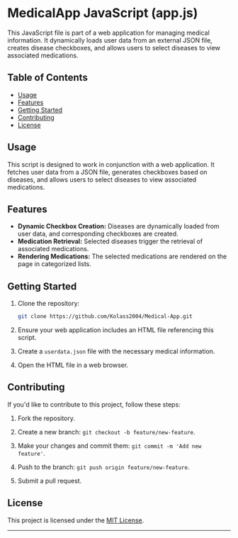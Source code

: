 # MedicalApp JavaScript (app.js)

This JavaScript file is part of a web application for managing medical information. It dynamically loads user data from an external JSON file, creates disease checkboxes, and allows users to select diseases to view associated medications.

## Table of Contents

- [Usage](#usage)
- [Features](#features)
- [Getting Started](#getting-started)
- [Contributing](#contributing)
- [License](#license)

## Usage

This script is designed to work in conjunction with a web application. It fetches user data from a JSON file, generates checkboxes based on diseases, and allows users to select diseases to view associated medications.

## Features

- **Dynamic Checkbox Creation:** Diseases are dynamically loaded from user data, and corresponding checkboxes are created.
- **Medication Retrieval:** Selected diseases trigger the retrieval of associated medications.
- **Rendering Medications:** The selected medications are rendered on the page in categorized lists.

## Getting Started

1. Clone the repository:

    ```bash
    git clone https://github.com/Kolass2004/Medical-App.git
    ```

2. Ensure your web application includes an HTML file referencing this script.

3. Create a `userdata.json` file with the necessary medical information.

4. Open the HTML file in a web browser.

## Contributing

If you'd like to contribute to this project, follow these steps:

1. Fork the repository.

2. Create a new branch: `git checkout -b feature/new-feature`.

3. Make your changes and commit them: `git commit -m 'Add new feature'`.

4. Push to the branch: `git push origin feature/new-feature`.

5. Submit a pull request.

## License

This project is licensed under the [MIT License](LICENSE).

---


